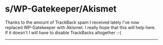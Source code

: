 # s/WP-Gatekeeper/Akismet

Thanks to the amount of TrackBack spam I received lately I've now replaced WP-Gatekeeper with Akismet. I really hope that this will help here. If it doesn't I will have to disable TrackBacks altogether :-(

-------------------------------

